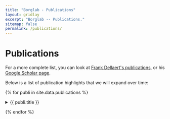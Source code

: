 ```yaml
---
title: "Borglab - Publications"
layout: gridlay
excerpt: "Borglab -- Publications."
sitemap: false
permalink: /publications/
---
```



# Publications

For a more complete list, you can look at [Frank Dellaert's publications](https://dellaert.github.io/publications/), or his [Google Scholar page](https://scholar.google.com/citations?hl=en&user=ZxXBaswAAAAJ).

Below is a list of publication highlights that we will expand over time:

{% for publi in site.data.publications %}

<div>
  <div class="well">
  <details>
  <summary><pubtit>{{ publi.title }}</pubtit></summary>

  <p>{{ publi.description }}</p>
  <p>{%- for person in publi.people -%}
    {%- for member in site.data.people -%}
      {%- if member.id == person -%}
        {{ member.name }},
      {%- endif -%}
    {%- endfor -%}
  {%- endfor -%} <em>{{ publi.conference }}</em></p>
  
  <p ><strong>{{publi.url_display_text}} <a href="{{ publi.link.url }}">{{ publi.url }}</a></strong></p>
  <p class="text-danger"><strong> {{ publi.news1 }}</strong></p>
  <p> {{ publi.news2 }}</p>
  </details>
  </div>
</div>


{% endfor %}

<p> &nbsp; </p>

